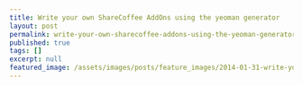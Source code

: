 ```yaml
---
title: Write your own ShareCoffee AddOns using the yeoman generator
layout: post
permalink: write-your-own-sharecoffee-addons-using-the-yeoman-generator
published: true
tags: []
excerpt: null
featured_image: /assets/images/posts/feature_images/2014-01-31-write-your-own-sharecoffee-addons-using-the-yeoman-generator.jpg
---
```

